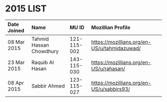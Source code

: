 2015 LIST
=========

| Date Joined | Name                    | MU ID       | Mozillian Profile                            |
| :---------- | :---------------------- | :---------- |:-----------------                            |
| 08 Mar 2015 | Tahmid Hassan Chowdhury | 121-115-002 | https://mozillians.org/en-US/u/tahmidazuwad/ |
| 23 Mar 2015 | Raquib Al Hasan         | 143-115-030 | https://mozillians.org/en-US/u/rahasan/      |
| 08 Apr 2015 | Sabbir Ahmed            | 123-115-027 | https://mozillians.org/en-US/u/sabbirs93/    |